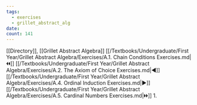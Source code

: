 ```yaml
---
tags:
  - exercises
  - grillet_abstract_alg
date:
count: 141
---
```

[[Directory]], [[Grillet Abstract Algebra]]
[[/Textbooks/Undergraduate/First Year/Grillet Abstract Algebra/Exercises/A.1. Chain Conditions Exercises.md|🞀🞀]] [[/Textbooks/Undergraduate/First Year/Grillet Abstract Algebra/Exercises/A.2. The Axiom of Choice Exercises.md|◀]] [[/Textbooks/Undergraduate/First Year/Grillet Abstract Algebra/Exercises/A.4. Ordinal Induction Exercises.md|▶]] [[/Textbooks/Undergraduate/First Year/Grillet Abstract Algebra/Exercises/A.5. Cardinal Numbers Exercises.md|🞂🞂]]
1. 